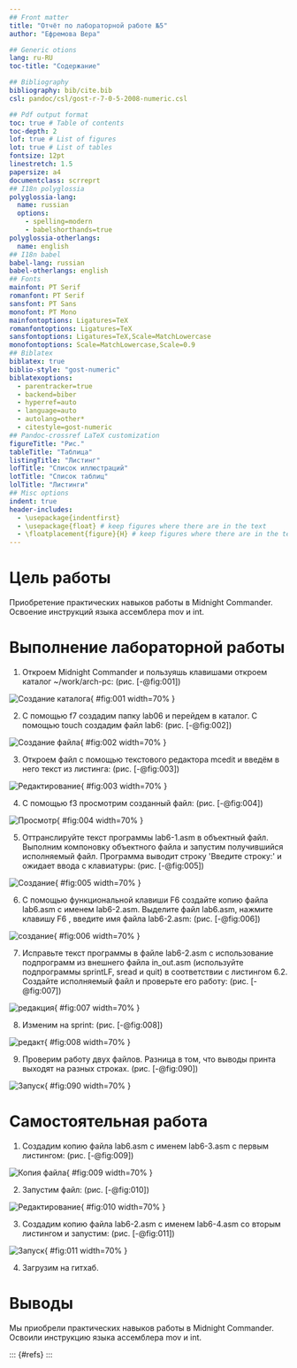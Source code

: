 ```yaml
---
## Front matter
title: "Отчёт по лабораторной работе №5"
author: "Ефремова Вера"

## Generic otions
lang: ru-RU
toc-title: "Содержание"

## Bibliography
bibliography: bib/cite.bib
csl: pandoc/csl/gost-r-7-0-5-2008-numeric.csl

## Pdf output format
toc: true # Table of contents
toc-depth: 2
lof: true # List of figures
lot: true # List of tables
fontsize: 12pt
linestretch: 1.5
papersize: a4
documentclass: scrreprt
## I18n polyglossia
polyglossia-lang:
  name: russian
  options:
	- spelling=modern
	- babelshorthands=true
polyglossia-otherlangs:
  name: english
## I18n babel
babel-lang: russian
babel-otherlangs: english
## Fonts
mainfont: PT Serif
romanfont: PT Serif
sansfont: PT Sans
monofont: PT Mono
mainfontoptions: Ligatures=TeX
romanfontoptions: Ligatures=TeX
sansfontoptions: Ligatures=TeX,Scale=MatchLowercase
monofontoptions: Scale=MatchLowercase,Scale=0.9
## Biblatex
biblatex: true
biblio-style: "gost-numeric"
biblatexoptions:
  - parentracker=true
  - backend=biber
  - hyperref=auto
  - language=auto
  - autolang=other*
  - citestyle=gost-numeric
## Pandoc-crossref LaTeX customization
figureTitle: "Рис."
tableTitle: "Таблица"
listingTitle: "Листинг"
lofTitle: "Список иллюстраций"
lotTitle: "Список таблиц"
lolTitle: "Листинги"
## Misc options
indent: true
header-includes:
  - \usepackage{indentfirst}
  - \usepackage{float} # keep figures where there are in the text
  - \floatplacement{figure}{H} # keep figures where there are in the text
---
```


# Цель работы

Приобретение практических навыков работы в Midnight Commander. Освоение
инструкций языка ассемблера mov и int.


# Выполнение лабораторной работы

1. Откроем Midnight Commander и пользуяшь клавишами откроем каталог ~/work/arch-pc: (рис. [-@fig:001])

![Создание каталога](image/рис1.png){ #fig:001 width=70% }

2. С помощью f7 создадим папку lab06 и перейдем в каталог. С помощью touch создадим файл lab6: (рис. [-@fig:002])

![Создание файла](image/рис3.png){ #fig:002 width=70% }

3. Откроем файл с помощью текстового редактора mcedit и введём в него текст из листинга: (рис. [-@fig:003])

![Редактирование](image/рис4.png){ #fig:003 width=70% }

4. С помощью f3 просмотрим созданный файл: (рис. [-@fig:004])

![Просмотр](image/рис5.png){ #fig:004 width=70% }

5. Оттранслируйте текст программы lab6-1.asm в объектный файл. Выполним компоновку объектного файла и запустим получившийся исполняемый файл. Программа выводит строку 'Введите строку:' и ожидает ввода с
клавиатуры: (рис. [-@fig:005])

![Создание](image/рис6.png){ #fig:005 width=70% }

6. С помощью функциональной клавиши F6 создайте копию файла lab6.asm с именем lab6-2.asm. Выделите файл lab6.asm, нажмите клавишу F6 , введите имя файла lab6-2.asm: (рис. [-@fig:006])

![создание](image/рис7.png){ #fig:006 width=70% } 

7. Исправьте текст программы в файле lab6-2.asm с использование подпрограмм из внешнего файла in_out.asm (используйте подпрограммы sprintLF, sread и quit) в соответствии с листингом 6.2. Создайте исполняемый файл и проверьте его работу: (рис. [-@fig:007])

![редакция](image/рис7-1.png){ #fig:007 width=70% }

8. Изменим на sprint: (рис. [-@fig:008])

![редакт](image/рис8.png){ #fig:008 width=70% }

9. Проверим работу двух файлов. Разница в том, что выводы принта выходят на разных строках. (рис. [-@fig:090])

![Запуск](image/рис9.png){ #fig:090 width=70% }

# Самостоятельная работа

1. Создадим копию файла lab6.asm с именем lab6-3.asm c первым листингом: (рис. [-@fig:009])

![Копия файла](image/рис10.png){ #fig:009 width=70% }

2. Запустим файл: (рис. [-@fig:010])

![Редактирование](image/рис11.png){ #fig:010 width=70% }

3. Создадим копию файла lab6-2.asm с именем lab6-4.asm cо вторым листингом и запустим: (рис. [-@fig:011])

![Запуск](image/рис12.png){ #fig:011 width=70% }

4. Загрузим на гитхаб.


# Выводы

Мы приобрели практических навыков работы в Midnight Commander. Освоили
инструкцию языка ассемблера mov и int.


::: {#refs}
:::
